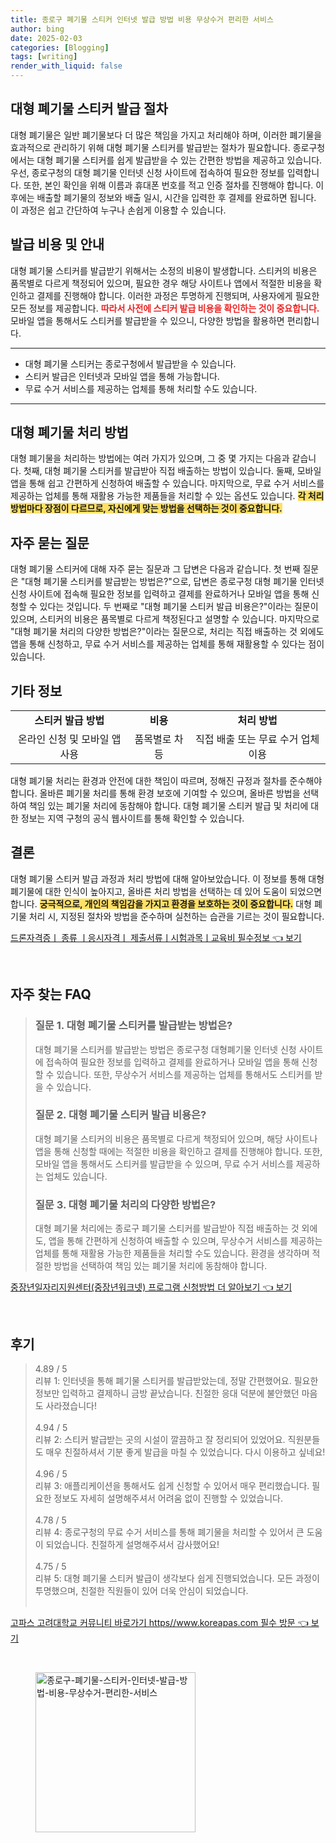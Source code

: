 ```yaml
---
title: 종로구 폐기물 스티커 인터넷 발급 방법 비용 무상수거 편리한 서비스
author: bing
date: 2025-02-03
categories: [Blogging]
tags: [writing]
render_with_liquid: false
---
```



<h2 id='대형 폐기물 스티커 발급 절차'>대형 폐기물 스티커 발급 절차</h2>

<p>대형 폐기물은 일반 폐기물보다 더 많은 책임을 가지고 처리해야 하며, 이러한 폐기물을 효과적으로 관리하기 위해 대형 폐기물 스티커를 발급받는 절차가 필요합니다. 종로구청에서는 대형 폐기물 스티커를 쉽게 발급받을 수 있는 간편한 방법을 제공하고 있습니다. 우선, 종로구청의 대형 폐기물 인터넷 신청 사이트에 접속하여 필요한 정보를 입력합니다. 또한, 본인 확인을 위해 이름과 휴대폰 번호를 적고 인증 절차를 진행해야 합니다. 이후에는 배출할 폐기물의 정보와 배출 일시, 시간을 입력한 후 결제를 완료하면 됩니다. 이 과정은 쉽고 간단하여 누구나 손쉽게 이용할 수 있습니다.</p>

<h2 id='발급 비용 및 안내'>발급 비용 및 안내</h2>

<p>대형 폐기물 스티커를 발급받기 위해서는 소정의 비용이 발생합니다. 스티커의 비용은 품목별로 다르게 책정되어 있으며, 필요한 경우 해당 사이트나 앱에서 적절한 비용을 확인하고 결제를 진행해야 합니다. 이러한 과정은 투명하게 진행되며, 사용자에게 필요한 모든 정보를 제공합니다. <b><span style="color: #ee2323;">따라서 사전에 스티커 발급 비용을 확인하는 것이 중요합니다.</span></b> 모바일 앱을 통해서도 스티커를 발급받을 수 있으니, 다양한 방법을 활용하면 편리합니다.</p>

<hr />

<ul>
    <li>대형 폐기물 스티커는 종로구청에서 발급받을 수 있습니다.</li>
    <li>스티커 발급은 인터넷과 모바일 앱을 통해 가능합니다.</li>
    <li>무료 수거 서비스를 제공하는 업체를 통해 처리할 수도 있습니다.</li>
</ul>

<hr />

<h2 id='대형 폐기물 처리 방법'>대형 폐기물 처리 방법</h2>

<p>대형 폐기물을 처리하는 방법에는 여러 가지가 있으며, 그 중 몇 가지는 다음과 같습니다. 첫째, 대형 폐기물 스티커를 발급받아 직접 배출하는 방법이 있습니다. 둘째, 모바일 앱을 통해 쉽고 간편하게 신청하여 배출할 수 있습니다. 마지막으로, 무료 수거 서비스를 제공하는 업체를 통해 재활용 가능한 제품들을 처리할 수 있는 옵션도 있습니다. <b><span style="background-color: #ffe066;">각 처리 방법마다 장점이 다르므로, 자신에게 맞는 방법을 선택하는 것이 중요합니다.</span></b></p>

<h2 id='자주 묻는 질문'>자주 묻는 질문</h2>

<p>대형 폐기물 스티커에 대해 자주 묻는 질문과 그 답변은 다음과 같습니다. 첫 번째 질문은 "대형 폐기물 스티커를 발급받는 방법은?"으로, 답변은 종로구청 대형 폐기물 인터넷 신청 사이트에 접속해 필요한 정보를 입력하고 결제를 완료하거나 모바일 앱을 통해 신청할 수 있다는 것입니다. 두 번째로 "대형 폐기물 스티커 발급 비용은?"이라는 질문이 있으며, 스티커의 비용은 품목별로 다르게 책정된다고 설명할 수 있습니다. 마지막으로 "대형 폐기물 처리의 다양한 방법은?"이라는 질문으로, 처리는 직접 배출하는 것 외에도 앱을 통해 신청하고, 무료 수거 서비스를 제공하는 업체를 통해 재활용할 수 있다는 점이 있습니다.</p>

<h2 id='기타 정보'>기타 정보</h2>

<table>
    <tr>
        <td style="text-align: center; height: 17px;"><b>스티커 발급 방법</b></td>
        <td style="text-align: center; height: 17px;"><b>비용</b></td>
        <td style="text-align: center; height: 17px;"><b>처리 방법</b></td>
    </tr>
    <tr>
        <td style="text-align: center; height: 17px;">온라인 신청 및 모바일 앱 사용</td>
        <td style="text-align: center; height: 17px;">품목별로 차등</td>
        <td style="text-align: center; height: 17px;">직접 배출 또는 무료 수거 업체 이용</td>
    </tr>
</table>

<p>대형 폐기물 처리는 환경과 안전에 대한 책임이 따르며, 정해진 규정과 절차를 준수해야 합니다. 올바른 폐기물 처리를 통해 환경 보호에 기여할 수 있으며, 올바른 방법을 선택하여 책임 있는 폐기물 처리에 동참해야 합니다. 대형 폐기물 스티커 발급 및 처리에 대한 정보는 지역 구청의 공식 웹사이트를 통해 확인할 수 있습니다.</p>

<h2 id='결론'>결론</h2>

<p>대형 폐기물 스티커 발급 과정과 처리 방법에 대해 알아보았습니다. 이 정보를 통해 대형 폐기물에 대한 인식이 높아지고, 올바른 처리 방법을 선택하는 데 있어 도움이 되었으면 합니다. <b><span style="background-color: #ffe066;">궁극적으로, 개인의 책임감을 가지고 환경을 보호하는 것이 중요합니다.</span></b> 대형 폐기물 처리 시, 지정된 절차와 방법을 준수하며 실천하는 습관을 기르는 것이 필요합니다.</p>


<p><a class="click-button" title="드론자격증ㅣ 종류 ㅣ응시자격ㅣ 제출서류ㅣ시험과목ㅣ교육비 필수정보" href="https://blackassets.github.io/posts/%EB%93%9C%EB%A1%A0%EC%9E%90%EA%B2%A9%EC%A6%9D%E3%85%A3-%EC%A2%85%EB%A5%98-%E3%85%A3%EC%9D%91%EC%8B%9C%EC%9E%90%EA%B2%A9%E3%85%A3-%EC%A0%9C%EC%B6%9C%EC%84%9C%EB%A5%98%E3%85%A3%EC%8B%9C%ED%97%98%EA%B3%BC%EB%AA%A9%E3%85%A3%EA%B5%90%EC%9C%A1%EB%B9%84-%ED%95%84%EC%88%98%EC%A0%95%EB%B3%B4/" rel="dofollow">드론자격증ㅣ 종류 ㅣ응시자격ㅣ 제출서류ㅣ시험과목ㅣ교육비 필수정보 👈 보기</a></p><br>
<h2 id='자주_찾는_FAQ'>자주 찾는 FAQ</h2>
<div itemscope="" itemtype="https://schema.org/FAQPage">
<blockquote>
<div itemscope="" itemprop="mainEntity" itemtype="https://schema.org/Question">
<h3 itemprop="name">질문 1. 대형 폐기물 스티커를 발급받는 방법은?</h3>
<div itemscope="" itemprop="acceptedAnswer" itemtype="https://schema.org/Answer">
<span itemprop="text">
<p>대형 폐기물 스티커를 발급받는 방법은 종로구청 대형폐기물 인터넷 신청 사이트에 접속하여 필요한 정보를 입력하고 결제를 완료하거나 모바일 앱을 통해 신청할 수 있습니다. 또한, 무상수거 서비스를 제공하는 업체를 통해서도 스티커를 받을 수 있습니다.</p>
</span>
</div>
</div>
<div itemscope="" itemprop="mainEntity" itemtype="https://schema.org/Question">
<h3 itemprop="name">질문 2. 대형 폐기물 스티커 발급 비용은?</h3>
<div itemscope="" itemprop="acceptedAnswer" itemtype="https://schema.org/Answer">
<span itemprop="text">
<p>대형 폐기물 스티커의 비용은 품목별로 다르게 책정되어 있으며, 해당 사이트나 앱을 통해 신청할 때에는 적절한 비용을 확인하고 결제를 진행해야 합니다. 또한, 모바일 앱을 통해서도 스티커를 발급받을 수 있으며, 무료 수거 서비스를 제공하는 업체도 있습니다.</p>
</span>
</div>
</div>
<div itemscope="" itemprop="mainEntity" itemtype="https://schema.org/Question">
<h3 itemprop="name">질문 3. 대형 폐기물 처리의 다양한 방법은?</h3>
<div itemscope="" itemprop="acceptedAnswer" itemtype="https://schema.org/Answer">
<span itemprop="text">
<p>대형 폐기물 처리에는 종로구 폐기물 스티커를 발급받아 직접 배출하는 것 외에도, 앱을 통해 간편하게 신청하여 배출할 수 있으며, 무상수거 서비스를 제공하는 업체를 통해 재활용 가능한 제품들을 처리할 수도 있습니다. 환경을 생각하며 적절한 방법을 선택하여 책임 있는 폐기물 처리에 동참해야 합니다.</p>
</span>
</div>
</div>
</blockquote>
</div>
<p><a class="click-button" title="중장년일자리지원센터(중장년워크넷) 프로그램 신청방법 더 알아보기" href="https://blackassets.github.io/posts/%EC%A4%91%EC%9E%A5%EB%85%84%EC%9D%BC%EC%9E%90%EB%A6%AC%EC%A7%80%EC%9B%90%EC%84%BC%ED%84%B0(%EC%A4%91%EC%9E%A5%EB%85%84%EC%9B%8C%ED%81%AC%EB%84%B7)-%ED%94%84%EB%A1%9C%EA%B7%B8%EB%9E%A8-%EC%8B%A0%EC%B2%AD%EB%B0%A9%EB%B2%95-%EB%8D%94-%EC%95%8C%EC%95%84%EB%B3%B4%EA%B8%B0/" rel="dofollow">중장년일자리지원센터(중장년워크넷) 프로그램 신청방법 더 알아보기 👈 보기</a></p><br>
<h2 id='후기'>후기</h2>
<div itemscope itemtype="https://schema.org/Product">
  <blockquote>
  <div itemprop="review" itemscope itemtype="https://schema.org/Review">
      <div itemprop="reviewRating" itemscope itemtype="https://schema.org/Rating"> <span itemprop="ratingValue">4.89</span> / <span itemprop="bestRating">5</span> </div>
      <span itemprop="reviewBody">리뷰 1: 인터넷을 통해 폐기물 스티커를 발급받았는데, 정말 간편했어요. 필요한 정보만 입력하고 결제하니 금방 끝났습니다. 친절한 응대 덕분에 불안했던 마음도 사라졌습니다!</span>
  </div>
  <br>
  <div itemprop="review" itemscope itemtype="https://schema.org/Review">
      <div itemprop="reviewRating" itemscope itemtype="https://schema.org/Rating"> <span itemprop="ratingValue">4.94</span> / <span itemprop="bestRating">5</span> </div>
      <span itemprop="reviewBody">리뷰 2: 스티커 발급받는 곳의 시설이 깔끔하고 잘 정리되어 있었어요. 직원분들도 매우 친절하셔서 기분 좋게 발급을 마칠 수 있었습니다. 다시 이용하고 싶네요!</span>
  </div>
  <br>
  <div itemprop="review" itemscope itemtype="https://schema.org/Review">
      <div itemprop="reviewRating" itemscope itemtype="https://schema.org/Rating"> <span itemprop="ratingValue">4.96</span> / <span itemprop="bestRating">5</span> </div>
      <span itemprop="reviewBody">리뷰 3: 애플리케이션을 통해서도 쉽게 신청할 수 있어서 매우 편리했습니다. 필요한 정보도 자세히 설명해주셔서 어려움 없이 진행할 수 있었습니다.</span>
  </div>
  <br>
  <div itemprop="review" itemscope itemtype="https://schema.org/Review">
      <div itemprop="reviewRating" itemscope itemtype="https://schema.org/Rating"> <span itemprop="ratingValue">4.78</span> / <span itemprop="bestRating">5</span> </div>
      <span itemprop="reviewBody">리뷰 4: 종로구청의 무료 수거 서비스를 통해 폐기물을 처리할 수 있어서 큰 도움이 되었습니다. 친절하게 설명해주셔서 감사했어요!</span>
  </div>
  <br>
  <div itemprop="review" itemscope itemtype="https://schema.org/Review">
      <div itemprop="reviewRating" itemscope itemtype="https://schema.org/Rating"> <span itemprop="ratingValue">4.75</span> / <span itemprop="bestRating">5</span> </div>
      <span itemprop="reviewBody">리뷰 5: 대형 폐기물 스티커 발급이 생각보다 쉽게 진행되었습니다. 모든 과정이 투명했으며, 친절한 직원들이 있어 더욱 안심이 되었습니다.</span>
  </div>
  <br>
  </blockquote>
</div>
<p><a class="click-button" title="고파스 고려대학교 커뮤니티 바로가기 https//www.koreapas.com 필수 방문" href="https://blackassets.github.io/posts/%EA%B3%A0%ED%8C%8C%EC%8A%A4-%EA%B3%A0%EB%A0%A4%EB%8C%80%ED%95%99%EA%B5%90-%EC%BB%A4%EB%AE%A4%EB%8B%88%ED%8B%B0-%EB%B0%94%EB%A1%9C%EA%B0%80%EA%B8%B0-httpswww.koreapas.com-%ED%95%84%EC%88%98-%EB%B0%A9%EB%AC%B8/" rel="dofollow">고파스 고려대학교 커뮤니티 바로가기 https//www.koreapas.com 필수 방문 👈 보기</a></p><br>
<figure class="image"><img src="https://blackassets.github.io/assets/img/thumbnail/종로구-폐기물-스티커-인터넷-발급-방법-비용-무상수거-편리한-서비스.webp" alt="종로구-폐기물-스티커-인터넷-발급-방법-비용-무상수거-편리한-서비스" width="256" height="256"></figure>